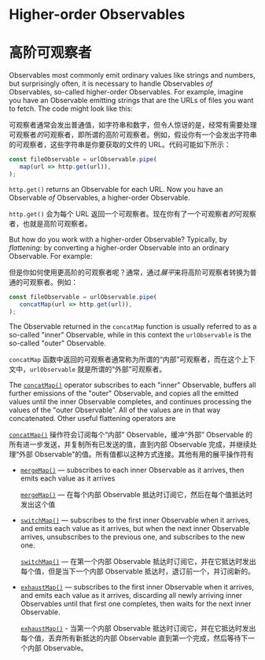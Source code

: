 # Higher-order Observables

# 高阶可观察者

Observables most commonly emit ordinary values like strings and numbers, but surprisingly often, it is necessary to handle Observables *of* Observables, so-called higher-order Observables. For example, imagine you have an Observable emitting strings that are the URLs of files you want to fetch. The code might look like this:

可观察者通常会发出普通值，如字符串和数字，但令人惊讶的是，经常有需要处理可观察者*的*可观察者，即所谓的高阶可观察者。例如，假设你有一个会发出字符串的可观察者，这些字符串是你要获取的文件的 URL。代码可能如下所示：

```ts
const fileObservable = urlObservable.pipe(
   map(url => http.get(url)),
);
```

`http.get()` returns an Observable for each URL. Now you have an Observable *of* Observables, a higher-order Observable.

`http.get()` 会为每个 URL 返回一个可观察者。现在你有了一个可观察者*的*可观察者，也就是高阶可观察者。

But how do you work with a higher-order Observable? Typically, by _flattening_: by converting a higher-order Observable into an ordinary Observable. For example:

但是你如何使用更高阶的可观察者呢？通常，通过*展平*来将高阶可观察者转换为普通的可观察者。例如：

```ts
const fileObservable = urlObservable.pipe(
   concatMap(url => http.get(url)),
);
```

The Observable returned in the `concatMap` function is usually referred to as a so-called "inner" Observable, while in this context the `urlObservable` is the so-called "outer" Observable.

`concatMap` 函数中返回的可观察者通常称为所谓的“内部”可观察者，而在这个上下文中，`urlObservable` 就是所谓的“外部”可观察者。

The [`concatMap()`](/api/operators/concatMap) operator subscribes to each "inner" Observable, buffers all further emissions of the "outer" Observable, and copies all the emitted values until the inner Observable completes, and continues processing the values of the "outer Observable". All of the values are in that way concatenated. Other useful flattening operators are

[`concatMap()`](/api/operators/concatMap) 操作符会订阅每个“内部” Observable，缓冲“外部” Observable 的所有进一步发送，并复制所有已发送的值，直到内部 Observable 完成，并继续处理“外部 Observable”的值。所有值都以这种方式连接。其他有用的展平操作符有

* [`mergeMap()`](/api/operators/mergeMap) — subscribes to each inner Observable as it arrives, then emits each value as it arrives

  [`mergeMap()`](/api/operators/mergeMap) — 在每个内部 Observable 抵达时订阅它，然后在每个值抵达时发出这个值

* [`switchMap()`](/api/operators/switchMap) — subscribes to the first inner Observable when it arrives, and emits each value as it arrives, but when the next inner Observable arrives, unsubscribes to the previous one, and subscribes to the new one.

  [`switchMap()`](/api/operators/switchMap) — 在第一个内部 Observable 抵达时订阅它，并在它抵达时发出每个值，但是当下一个内部 Observable 抵达时，退订前一个，并订阅新的。

* [`exhaustMap()`](/api/operators/exhaustMap) — subscribes to the first inner Observable when it arrives, and emits each value as it arrives, discarding all newly arriving inner Observables until that first one completes, then waits for the next inner Observable.

  [`exhaustMap()`](/api/operators/exhaustMap) - 当第一个内部 Observable 抵达时订阅它，并在它抵达时发出每个值，丢弃所有新抵达的内部 Observable 直到第一个完成，然后等待下一个内部 Observable。

